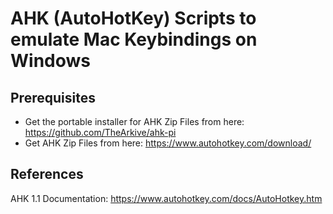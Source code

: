 # AHK (AutoHotKey) Scripts to emulate Mac Keybindings on Windows

## Prerequisites

- Get the portable installer for AHK Zip Files from here:
  <https://github.com/TheArkive/ahk-pi>
- Get AHK Zip Files from here:
  <https://www.autohotkey.com/download/>

## References

AHK 1.1 Documentation:
<https://www.autohotkey.com/docs/AutoHotkey.htm>
